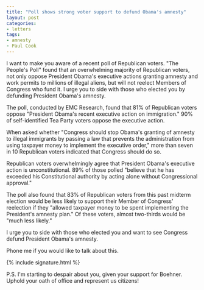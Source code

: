 ```yaml
---
title: "Poll shows strong voter support to defund Obama's amnesty"
layout: post
categories:
- letters
tags:
- amnesty
- Paul Cook
---
```


I want to make you aware of a recent poll of Republican voters. "The People's Poll" found that an overwhelming majority of Republican voters, not only oppose President Obama's executive actions granting amnesty and work permits to millions of illegal aliens, but will not reelect Members of Congress who fund it. I urge you to side with those who elected you by defunding President Obama's amnesty.

The poll, conducted by EMC Research, found that 81% of Republican voters oppose "President Obama's recent executive action on immigration." 90% of self-identified Tea Party voters oppose the executive action.

When asked whether "Congress should stop Obama's granting of amnesty to illegal immigrants by passing a law that prevents the administration from using taxpayer money to implement the executive order," more than seven in 10 Republican voters indicated that Congress should do so.

Republican voters overwhelmingly agree that President Obama's executive action is unconstitutional. 89% of those polled "believe that he has exceeded his Constitutional authority by acting alone without Congressional approval."

The poll also found that 83% of Republican voters from this past midterm election would be less likely to support their Member of Congress' reelection if they "allowed taxpayer money to be spent implementing the President's amnesty plan." Of these voters, almost two-thirds would be "much less likely."

I urge you to side with those who elected you and want to see Congress defund President Obama's amnesty.

Phone me if you would like to talk about this.

{% include signature.html %}

P.S. I'm starting to despair about you, given your support for Boehner. Uphold your oath of office and represent us citizens!